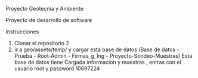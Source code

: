 Proyecto Geotecnia y Ambiente 

Proyecto de desarrollo de software



Instrucciones



1. Clonar el repositorio  2
2. ir a geo/assets/temp/ y cargar esta base de datos (Base de datos - Prueba - Root-Admin - Firmas_g_Ing - Proyecto-Sondeo-Muestras)
   Esta base de datos tiene Cargada informacion y muestras , entras con el usuario root y password 10697224
